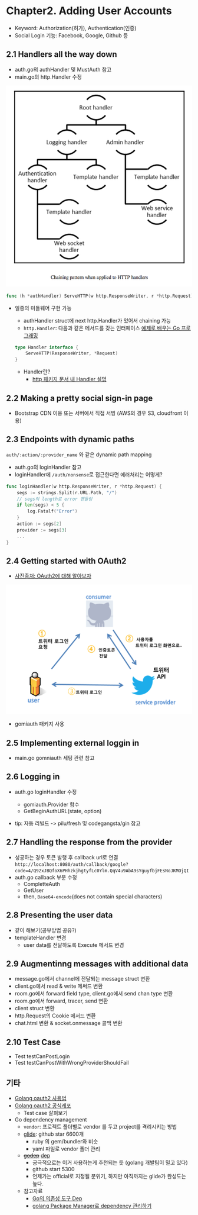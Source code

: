 # Chapter2. Adding User Accounts

* Keyword: Authorization(허가), Authentication(인증)
* Social Login 기능: Facebook, Google, Github 등 


## 2.1 Handlers all the way down
- auth.go의 authHandler 및 MustAuth 참고
- main.go의 http.Handler 수정

![handlers.png](./handlers.png)

```go
func (h *authHandler) ServeHTTP(w http.ResponseWriter, r *http.Request) {...}
```

- 일종의 미들웨어 구현 가능
	- authHandler struct에 next http.Handler가 있어서 chaining 가능
	- `http.Handler`: 다음과 같은 메서드를 갖는 인터페이스 [예제로 배우는 Go 프로그래밍](http://golang.site/go/article/111-%EA%B0%84%EB%8B%A8%ED%95%9C-%EC%9B%B9-%EC%84%9C%EB%B2%84-HTTP-%EC%84%9C%EB%B2%84)
	```go
    type Handler interface {
    	ServeHTTP(ResponseWriter, *Request)
	}
	```

  - Handler란?
    - [http 패키지 문서 내 Handler 설명](https://golang.org/pkg/net/http/#Handler)

## 2.2 Making a pretty social sign-in page
- Bootstrap CDN 이용 또는 서버에서 직접 서빙 (AWS의 경우 S3, cloudfront 이용)

## 2.3 Endpoints with dynamic paths
`auth/:action/:provider_name` 와 같은 dynamic path mapping
- auth.go의 loginHandler 참고
- loginHandler에 `/auth/nonsense`로 접근한다면 에러처리는 어떻게?
```go
func loginHandler(w http.ResponseWriter, r *http.Request) {
    segs := strings.Split(r.URL.Path, "/")
    // segs의 length로 error 핸들링
    if len(segs) < 5 {
        log.Fatalf("Error")
    }
    action := segs[2]
    provider := segs[3]
    ... 
}
```

## 2.4 Getting started with OAuth2
- [사진출처: OAuth2에 대해 알아보자](https://swalloow.github.io/about-oauth2)

![oauth.png](./oauth.png)

- gomiauth 패키지 사용

## 2.5 Implementing external loggin in
- main.go gomniauth 세팅 관련 참고

## 2.6 Logging in 
- auth.go loginHandler 수정
	- gomiauth.Provider 함수
	- GetBeginAuthURL(state, option)

- tip: 자동 리빌드 -> pilu/fresh 및 codegangsta/gin 참고

## 2.7 Handling the response from the provider
- 성공하는 경우 토큰 발행 후 callback url로 연결
`http://localhost:8080/auth/callback/google?code=4/Q92xJBQfoX6PHhzkjhgtyfLc0Ylm.QqV4u9AbA9sYguyfbjFEsNoJKMOjQI`
- auth.go callback 부분 수정
	- CompletteAuth
	- GetUser
	- then, `Base64-encode`(does not contain special characters)

## 2.8 Presenting the user data
- 같이 해보기(공부방법 공유?)
- templateHandler 변경
	- user data를 전달하도록 Execute   메서드 변경 

## 2.9 Augmentinng  messages  with additional data
- message.go에서 channel에 전달되는 message struct 변환
- client.go에서 read & write 메써드 변환
- room.go에서 forward field type, client.go에서 send chan type 변환
- room.go에서 forward, tracer, send 변환
- client struct 변환
- http.Request의 Cookie 메서드 변환
- chat.html 변환 & socket.onmessage 콜백 변환

## 2.10 Test Case
- Test testCanPostLogin
- Test testCanPostWithWrongProviderShouldFail

## 기타
- [Golang oauth2 사용법](https://mingrammer.com/getting-started-with-oauth2-in-go/)
- [Golang oauth2 공식레포](https://github.com/golang/oauth2)
	- Test case 살펴보기
- Go dependency management
	- `vendor`: 프로젝트 폴더별로 vendor 를 두고 project를 격리시키는 방법
	- [glide](http://glide.sh/): github star 6600개
		- ruby 의 gem/bundler와 비슷
		- yaml 파일로 vendor 폴더 관리
	- ~~[godep](https://github.com/tools/godep)~~ [dep](https://github.com/golang/dep)
		- 궁극적으로는 이거 사용하는게 추천되는 듯 (golang 개발팀이 밀고 있다)
		- github start 5300
		- 언제가는 official로 지정될 분위기, 하지만 아직까지는 glide가 완성도는 높다.
    - 참고자료
    	- [Go의 의존성 도구 Dep](https://devdotlogblog.wordpress.com/2017/09/04/go%EC%9D%98-%EC%9D%98%EC%A1%B4%EC%84%B1-%EB%8F%84%EA%B5%AC-dep/)
    	- [golang Package Manager로 dependency 관리하기](https://kihoonkim.github.io/2017/04/02/reactgo/reactgo-3-packagemanager/)
